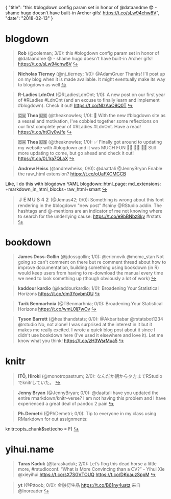 {
  "title": "this #blogdown config param set in honor of @dataandme 😎 - shame hugo doesn't have built-in Archer gifs! https://t.co/sLw94chw8V",
  "date": "2018-02-13"
}

# blogdown

> **Rob** (@coleman; 3/0): this #blogdown config param set in honor of @dataandme 😎 - shame hugo doesn't have built-in Archer gifs! https://t.co/sLw94chw8V  [&#8618;](https://twitter.com/xieyihui/status/963200955230670848)

<!-- -->


> **Nicholas Tierney** (@nj_tierney; 1/0): @AdamGruer Thanks! I'll post up on my blog when it is made available. It might eventually make its way to blogdown as well  [&#8618;](https://twitter.com/xieyihui/status/963169324390232064)

<!-- -->


> **R-Ladies LdnOnt** (@RLadiesLdnOnt; 1/0): A new post on our first year of #RLadies #LdnOnt (and an excuse to finally learn and implement #blogdown). Check it out! https://t.co/NIzAaO8Q0T  [&#8618;](https://twitter.com/xieyihui/status/963150270921232389)

<!-- -->


> **🇨🇦 Thea 🇺🇸** (@theaknowles; 1/0): 🚀 With the new #blogdown site as a vessel and motivation, I've cobbled together some reflections on our first complete year of #RLadies #LdnOnt. Have a read! https://t.co/htCiy0vJfe  [&#8618;](https://twitter.com/xieyihui/status/963149072331825152)

<!-- -->


> **🇨🇦 Thea 🇺🇸** (@theaknowles; 1/0): ✅ Finally got around to updating my website with #blogdown and it was MUCH FUN 🤸‍♀️ 🤸‍♀️ 🤸‍♀️ Still more updating to come, but go ahead and check it out! https://t.co/0L1ra7QLaX  [&#8618;](https://twitter.com/xieyihui/status/963149070989647872)

<!-- -->


> **Andrew Heiss** (@andrewheiss; 0/0): @daattali @JennyBryan Enable the raw_html extension? https://t.co/oUaFXCMGCB
>
Like, I do this with blogdown YAML
blogdown::html_page:
  md_extensions: +markdown_in_html_blocks+raw_html+smart  [&#8618;](https://twitter.com/xieyihui/status/963159817090080768)

<!-- -->


> **ＪＥＭＵＳ４２** (@Jemus42; 0/0): Something is wrong about this font rendering in the #blogdown "new post" #shiny @RStudio addin. The hashtags and @-mentions are an indicator of me not knowing where to search for the underlying cause: https://t.co/e9bBNbz8ky #rstats  [&#8618;](https://twitter.com/xieyihui/status/963119707229507584)

<!-- -->


# bookdown

> **James Doss-Gollin** (@jdossgollin; 1/0): @ericnovik @mcmc_stan Not going so can't comment on there but re comment thread about how to improve documentation, building something using bookdown (in R) would keep users from having to re-download the manual every time we need to look something up (though obviously a lot of work)  [&#8618;](https://twitter.com/xieyihui/status/963120775569006592)

<!-- -->


> **kaddour kardio** (@kaddourkardio; 1/0): Broadening Your Statistical Horizons https://t.co/dm3YovbmOU  [&#8618;](https://twitter.com/xieyihui/status/963052440525340674)

<!-- -->


> **Tarik Benmarhnia** (@TBenmarhnia; 0/0): Broadening Your Statistical Horizons https://t.co/wmL0lj7wOv  [&#8618;](https://twitter.com/xieyihui/status/963161904125374464)

<!-- -->


> **Tyson Barrett** (@healthandstats; 0/0): @Akbaritabar @rstatsbot1234 @rstudio No, not alone! I was surprised at the interest in it but it makes me really excited. I wrote a quick blog post about it since I didn't use bookdown here (I've used it elsewhere and love it). Let me know what you think!  https://t.co/zH3WsrMua5  [&#8618;](https://twitter.com/xieyihui/status/962890120796913665)

<!-- -->


# knitr

> **ITÔ, Hiroki** (@monotropastrum; 2/0): なんだか朝から夕方までRStudioでknitrしていた。  [&#8618;](https://twitter.com/xieyihui/status/962977467878141952)

<!-- -->


> **Jenny Bryan** (@JennyBryan; 0/0): @daattali have you updated the entire rmarkdown/knitr-verse? I am not having this problem and I have experienced a great deal of pandoc 2 pain  [&#8618;](https://twitter.com/xieyihui/status/963129296507215872)

<!-- -->


> **Ph.Demetri** (@PhDemetri; 0/0): Tip to everyone in my class using RMarkdown for out assignments:
>
knitr::opts_chunk$set(echo = F)  [&#8618;](https://twitter.com/xieyihui/status/963057893338730496)

<!-- -->


# yihui.name

> **Taras Kaduk** (@taraskaduk; 2/0): Let’s flog this dead horse a little more, #rstudioconf.
“What is More Convincing than a CV?” - Yihui Xie @xieyihui https://t.co/sX7SGVTOUQ https://t.co/DKpauzSppM  [&#8618;](https://twitter.com/xieyihui/status/963065493849481216)

<!-- -->


> **yt** (@Pttoob; 0/0): 金融衍生品 https://t.co/B61ny4uatz 来自 @Inoreader  [&#8618;](https://twitter.com/xieyihui/status/962947367661023232)

<!-- -->


